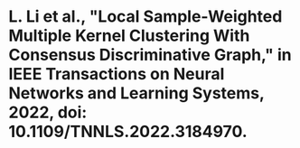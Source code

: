 # L. Li et al., "Local Sample-Weighted Multiple Kernel Clustering With Consensus Discriminative Graph," in IEEE Transactions on Neural Networks and Learning Systems, 2022, doi: 10.1109/TNNLS.2022.3184970.

